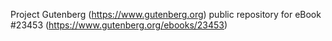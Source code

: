 Project Gutenberg (https://www.gutenberg.org) public repository for eBook #23453 (https://www.gutenberg.org/ebooks/23453)
